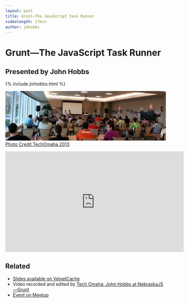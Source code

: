 ```yaml
---
layout: post
title: Grunt—The JavaScript Task Runner
videolength: 17min
author: jmhobbs
---
```


# Grunt—The JavaScript Task Runner

## Presented by John Hobbs

{% include jmhobbs.html %}

![NebraskaJS at Blue Cross Blue Shield](/img/talks/grunt.jpg)
[Photo Credit TechOmaha 2013](https://twitter.com/techomaha/status/331916121324261377)

<div class="fluid-width-video-wrapper"><iframe width="560" height="315" src="http://www.youtube.com/embed/aW1n1SWCKd4" frameborder="0" allowfullscreen></iframe></div>

## Related

* [Slides available on VelvetCache](http://static.velvetcache.org/talks/2013/05/[NEJS]%20Grunt/index.html#/)
* Video recorded and edited by [Tech Omaha: John Hobbs at NebraskaJS—Grunt](http://techomaha.com/2013/05/john-hobbs-grunt/)
* [Event on Meetup](http://www.meetup.com/nebraskajs/events/97824442/)